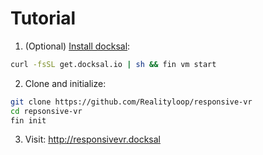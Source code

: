 # Tutorial

1. (Optional) [Install docksal](http://docksal.readthedocs.io/en/master/getting-started/env-setup):
```bash
curl -fsSL get.docksal.io | sh && fin vm start
```

2. Clone and initialize:
```bash
git clone https://github.com/Realityloop/responsive-vr
cd repsonsive-vr
fin init
```

3. Visit: http://responsivevr.docksal
